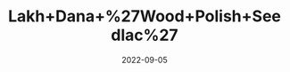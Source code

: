 ---
title: 'Lakh+Dana+%27Wood+Polish+Seedlac%27'
date: '2022-09-05' 
metatag: '' 
inventory: '0' 
draft: false 
# meta description 
shortDescripton: ''
description: 'Seed'
longdescription: ''
featured: True
# product Price
price: '60.0'
# Product Short Description
shortDescription: ''
productID: '4BAFBA5E-982C-ED11-9968-005056B3A416'
type: 'products'
category: 'Seed' 
thumnailproduct: 'https://aminsaddiquidawakhana.eralive.net/images/products/4BAFBA5E-982C-ED11-9968-005056B3A4161.png' 
images:
  - image: 'images/products/4BAFBA5E-982C-ED11-9968-005056B3A4161.png'  
Variants:
---